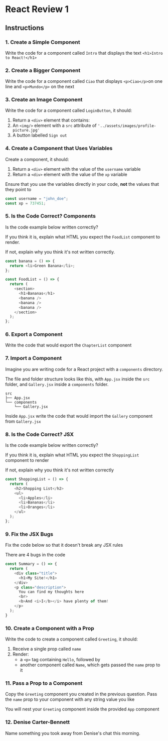 # React Review 1

## Instructions

### 1. Create a Simple Component

Write the code for a component called `Intro` that displays the text `<h1>Intro to React!</h1>`

### 2. Create a Bigger Component

Write the code for a component called `Ciao` that displays `<p>Ciao</p>`on one line and `<p>Mundo</p>` on the next

### 3. Create an Image Component

Write the code for a component called `LoginButton`, it should:

1. Return a `<div>` element that contains:
  1. An `<img/>` element with a `src` attribute of `'../assets/images/profile-picture.jpg'`
  2. A button labelled `Sign out`

### 4. Create a Component that Uses Variables

Create a component, it should:

1. Return a `<div>` element with the value of the `username` variable
2. Return a `<div>` element with the value of the `xp` variable

Ensure that you use the variables directly in your code, **not** the values that they point to

```js
const username = "john_doe";
const xp = 737451;
```

### 5. Is the Code Correct? Components

Is the code example below written correctly?

If you think it is, explain what HTML you expect the `FoodList` component to render.

If not, explain why you think it's not written correctly.

```js
const banana = () => {
  return <li>Green Banana</li>;
};

const FoodList = () => {
  return (
    <section>
      <h1>Bananas</h1>
      <banana />
      <banana />
      <banana />
    </section>
  );
};
```

### 6. Export a Component

Write the code that would export the `ChapterList` component

### 7. Import a Component

Imagine you are writing code for a React project with a `components` directory.

The file and folder structure looks like this, with `App.jsx` inside the `src` folder,
and `Gallery.jsx` inside a `components` folder.
```
src
├── App.jsx
└── components
    └── Gallery.jsx
```

Inside `App.jsx` write the code that would import the `Gallery` component from `Gallery.jsx`

### 8. Is the Code Correct? JSX

Is the code example below written correctly?

If you think it is, explain what HTML you expect the `ShoppingList` component to render

If not, explain why you think it's not written correctly

```js
const ShoppingList = () => {
  return (
    <h2>Shopping List</h2>
    <ul>
      <li>Apples</li>
      <li>Bananas</li>
      <li>Oranges</li>
    </ul>
  );
};
```

### 9. Fix the JSX Bugs

Fix the code below so that it doesn't break any JSX rules

There are 4 bugs in the code

```js
const Summary = () => {
  return (
    <div class="title">
      <h1>My Site!</h1>
    </div>
    <p class="description">
      You can find my thoughts here
      <br>
      <b>And <i>I</b></i> have plenty of them!
    </p>
  );
}
```

### 10. Create a Component with a Prop

Write the code to create a component called `Greeting`, it should:

1. Receive a single prop called `name`
2. Render:
   - a `<p>` tag containing `Hello`, followed by
   - another component called `Name`, which gets passed the `name` prop to it

### 11. Pass a Prop to a Component

Copy the `Greeting` component you created in the previous question. Pass the `name` prop to your component with any string value you like

You will nest your `Greeting` component inside the provided `App` component

### 12. Denise Carter-Bennett

Name something you took away from Denise's chat this morning.
